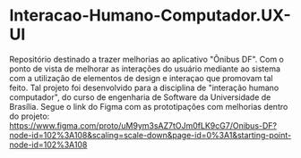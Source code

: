 # Interacao-Humano-Computador.UX-UI
Repositório destinado a trazer melhorias ao aplicativo "Ônibus DF". Com o ponto de vista de melhorar as interações do usuário mediante ao sistema com a utilização de elementos de design e interaçao que promovam tal feito. Tal projeto foi desenvolvido para a disciplina de "interação humano computador", do curso de engenharia de Software da Universidade de Brasília.
Segue o link do Figma com as prototipações com melhorias dentro do projeto: https://www.figma.com/proto/uM9ym3sAZ7tOJm0fLK9cG7/Onibus-DF?node-id=102%3A108&scaling=scale-down&page-id=0%3A1&starting-point-node-id=102%3A108
